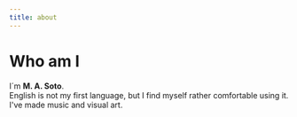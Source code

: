 ```yaml
---
title: about
---
```


# Who am I

I´m **M. A. Soto**.  
English is not my first language, but I find myself rather comfortable using it.  
I've made music and visual art.